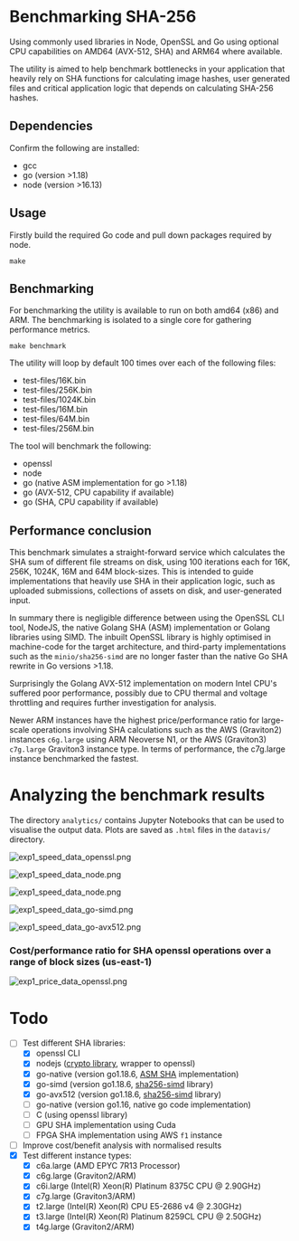 # Benchmarking SHA-256

Using commonly used libraries in Node, OpenSSL and Go using optional CPU capabilities on AMD64 (AVX-512, SHA) and ARM64 where available.

The utility is aimed to help benchmark bottlenecks in your application that heavily rely on SHA functions for calculating image hashes, user generated files and critical application logic that depends on calculating SHA-256 hashes.

## Dependencies

Confirm the following are installed:

* gcc
* go (version >1.18)
* node (version >16.13)

## Usage

Firstly build the required Go code and pull down packages required by node.

```
make
```

## Benchmarking

For benchmarking the utility is available to run on both amd64 (x86) and ARM. The benchmarking is isolated to a single core for gathering performance metrics.

```
make benchmark
```

The utility will loop by default 100 times over each of the following files:

* test-files/16K.bin 
* test-files/256K.bin
* test-files/1024K.bin
* test-files/16M.bin
* test-files/64M.bin
* test-files/256M.bin

The tool will benchmark the following:

* openssl
* node
* go (native ASM implementation for go >1.18)
* go (AVX-512, CPU capability if available)
* go (SHA, CPU capability if available)

## Performance conclusion

This benchmark simulates a straight-forward service which calculates the SHA sum of different file streams on disk, using 100 iterations each for 16K, 256K, 1024K, 16M and 64M block-sizes. This is intended to guide implementations that heavily use SHA in their application logic, such as uploaded submissions, collections of assets on disk, and user-generated input. 

In summary there is negligible difference between using the OpenSSL CLI tool, NodeJS, the native Golang SHA (ASM) implementation or Golang libraries using SIMD. The inbuilt OpenSSL library is highly optimised in machine-code for the target architecture, and third-party implementations such as the `minio/sha256-simd` are no longer faster than the native Go SHA rewrite in Go versions >1.18.

Surprisingly the Golang AVX-512 implementation on modern Intel CPU's suffered poor performance, possibly due to CPU thermal and voltage throttling and requires further investigation for analysis.

Newer ARM instances have the highest price/performance ratio for large-scale operations involving SHA calculations such as the AWS (Graviton2) instances `c6g.large` using ARM Neoverse N1, or the AWS (Graviton3) `c7g.large` Graviton3 instance type. In terms of performance, the c7g.large instance benchmarked the fastest.

# Analyzing the benchmark results

The directory `analytics/` contains Jupyter Notebooks that can be used to visualise the output data. Plots are saved as `.html` files in the `datavis/` directory.

![exp1_speed_data_openssl.png](analytics/assets/exp1_speed_data_openssl.png)

![exp1_speed_data_node.png](analytics/assets/exp1_speed_data_node.png)

![exp1_speed_data_node.png](analytics/assets/exp1_speed_data_go-native.png)

![exp1_speed_data_go-simd.png](analytics/assets/exp1_speed_data_go-simd.png)

![exp1_speed_data_go-avx512.png](analytics/assets/exp1_speed_data_go-avx512.png)

### Cost/performance ratio for SHA openssl operations over a range of block sizes (us-east-1)

![exp1_price_data_openssl.png](analytics/assets/exp1_price_data_openssl.png)

# Todo

- [ ] Test different SHA libraries:
    - [x] openssl CLI
    - [x] nodejs ([crypto library](https://nodejs.org/api/crypto.html), wrapper to openssl)
    - [x] go-native (version go1.18.6, [ASM SHA](https://groups.google.com/g/golang-codereviews/c/Xh3H-d5qE7U) implementation)
    - [x] go-simd (version go1.18.6, [sha256-simd](https://github.com/minio/sha256-simd) library)
    - [x] go-avx512 (version go1.18.6, [sha256-simd](https://github.com/minio/sha256-simd) library)
    - [ ] go-native (version go1.16, native go code implementation)
    - [ ] C (using openssl library)
    - [ ] GPU SHA implementation using Cuda
    - [ ] FPGA SHA implementation using AWS `f1` instance
- [ ] Improve cost/benefit analysis with normalised results
- [x] Test different instance types:
    - [x] c6a.large (AMD EPYC 7R13 Processor)
    - [x] c6g.large (Graviton2/ARM)
    - [x] c6i.large (Intel(R) Xeon(R) Platinum 8375C CPU @ 2.90GHz)
    - [x] c7g.large (Graviton3/ARM)
    - [x] t2.large (Intel(R) Xeon(R) CPU E5-2686 v4 @ 2.30GHz)
    - [x] t3.large (Intel(R) Xeon(R) Platinum 8259CL CPU @ 2.50GHz)
    - [x] t4g.large (Graviton2/ARM)
